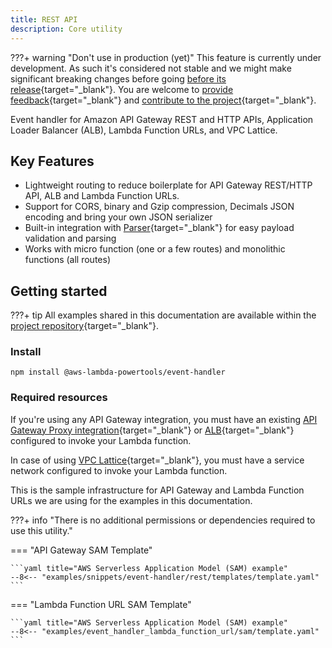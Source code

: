 ```yaml
---
title: REST API
description: Core utility
---
```


<!-- markdownlint-disable MD013 -->
???+ warning "Don't use in production (yet)"
    This feature is currently under development. As such it's considered not stable and we might make significant breaking changes before going [before its release](https://github.com/aws-powertools/powertools-lambda-typescript/milestone/17){target="_blank"}. You are welcome to [provide feedback](https://github.com/aws-powertools/powertools-lambda-typescript/issues/413){target="_blank"} and [contribute to the project](../../contributing/getting_started.md){target="_blank"}.

Event handler for Amazon API Gateway REST and HTTP APIs, Application Loader Balancer (ALB), Lambda Function URLs, and VPC Lattice.

## Key Features

* Lightweight routing to reduce boilerplate for API Gateway REST/HTTP API, ALB and Lambda Function URLs.
* Support for CORS, binary and Gzip compression, Decimals JSON encoding and bring your own JSON serializer
* Built-in integration with [Parser](../../utilities/parser.md){target="_blank"} for easy payload validation and parsing
* Works with micro function (one or a few routes) and monolithic functions (all routes)

## Getting started

???+ tip
    All examples shared in this documentation are available within the [project repository](https://github.com/aws-powertools/powertools-lambda-typescript/tree/main/examples/snippets/event-handler){target="_blank"}.

### Install

```shell
npm install @aws-lambda-powertools/event-handler
```

### Required resources

If you're using any API Gateway integration, you must have an existing [API Gateway Proxy integration](https://docs.aws.amazon.com/apigateway/latest/developerguide/set-up-lambda-proxy-integrations.html){target="_blank"} or [ALB](https://docs.aws.amazon.com/elasticloadbalancing/latest/application/lambda-functions.html){target="_blank"} configured to invoke your Lambda function.

In case of using [VPC Lattice](https://docs.aws.amazon.com/lambda/latest/dg/services-vpc-lattice.html){target="_blank"}, you must have a service network configured to invoke your Lambda function.

This is the sample infrastructure for API Gateway and Lambda Function URLs we are using for the examples in this documentation.

???+ info "There is no additional permissions or dependencies required to use this utility."

=== "API Gateway SAM Template"

    ```yaml title="AWS Serverless Application Model (SAM) example"
    --8<-- "examples/snippets/event-handler/rest/templates/template.yaml"
    ```

=== "Lambda Function URL SAM Template"

    ```yaml title="AWS Serverless Application Model (SAM) example"
    --8<-- "examples/event_handler_lambda_function_url/sam/template.yaml"
    ```

<!-- remove line below while editing this doc & put it back until the doc has reached its first draft -->
<!-- markdownlint-disable MD043 -->